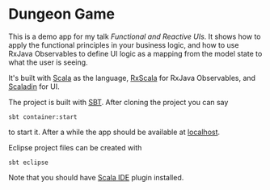 # Dungeon Game

This is a demo app for my talk *Functional and Reactive UIs*. It shows how to apply the functional principles in your business logic, and how to use RxJava Observables to define UI logic as a mapping from the model state to what the user is seeing.

It's built with [Scala](http://scala-lang.org) as the language, [RxScala](https://github.com/ReactiveX/RxScala) for RxJava Observables, and [Scaladin](https://github.com/henrikerola/scaladin) for UI.

The project is built with [SBT](http://www.scala-sbt.org/). After cloning the project you can say

    sbt container:start

to start it. After a while the app should be available at [localhost](http://localhost:8080).

Eclipse project files can be created with

    sbt eclipse

Note that you should have [Scala IDE](http://scala-ide.org/) plugin installed.
  